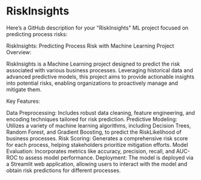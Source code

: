# RiskInsights

Here’s a GitHub description for your "RiskInsights" ML project focused on predicting process risks:

RiskInsights: Predicting Process Risk with Machine Learning
Project Overview:

RiskInsights is a Machine Learning project designed to predict the risk associated with various business processes. Leveraging historical data and advanced predictive models, this project aims to provide actionable insights into potential risks, enabling organizations to proactively manage and mitigate them.

Key Features:

Data Preprocessing: Includes robust data cleaning, feature engineering, and encoding techniques tailored for risk prediction.
Predictive Modeling: Utilizes a variety of machine learning algorithms, including Decision Trees, Random Forest, and Gradient Boosting, to predict the RiskLikelihood of business processes.
Risk Scoring: Generates a comprehensive risk score for each process, helping stakeholders prioritize mitigation efforts.
Model Evaluation: Incorporates metrics like accuracy, precision, recall, and AUC-ROC to assess model performance.
Deployment: The model is deployed via a Streamlit web application, allowing users to interact with the model and obtain risk predictions for different processes.
